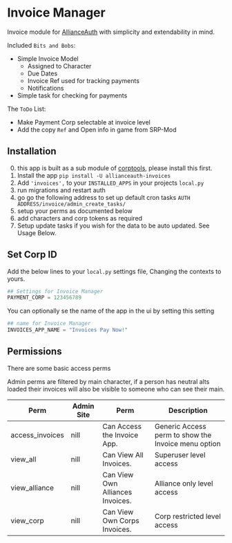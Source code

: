 # Invoice Manager

Invoice module for [AllianceAuth](https://gitlab.com/allianceauth/allianceauth) with simplicity and extendability in mind.

Included `Bits and Bobs`:

- Simple Invoice Model
  - Assigned to Character
  - Due Dates
  - Invoice Ref used for tracking payments
  - Notifications
- Simple task for checking for payments

The `ToDo` List:

- Make Payment Corp selectable at invoice level
- Add the copy `Ref` and Open info in game from SRP-Mod

## Installation

0.  this app is built as a sub module of [corptools](https://github.com/pvyParts/allianceauth-corp-tools), please install this first.
1.  Install the app `pip install -U allianceauth-invoices`
2.  Add `'invoices',` to your `INSTALLED_APPS` in your projects `local.py`
3.  run migrations and restart auth
4.  go go the following address to set up default cron tasks `AUTH ADDRESS/invoice/admin_create_tasks/`
5.  setup your perms as documented below
6.  add characters and corp tokens as required
7.  Setup update tasks if you wish for the data to be auto updated. See Usage Below.

## Set Corp ID

Add the below lines to your `local.py` settings file, Changing the contexts to yours.

```python
## Settings for Invoice Manager
PAYMENT_CORP = 123456789
```

You can optionally se the name of the app in the ui by setting this setting

```python
## name for Invoice Manager
INVOICES_APP_NAME = "Invoices Pay Now!"
```

## Permissions

There are some basic access perms

Admin perms are filtered by main character, if a person has neutral alts loaded their invoices will also be visible to someone who can see their main.

| Perm            | Admin Site | Perm                             | Description                                         |
| --------------- | ---------- | -------------------------------- | --------------------------------------------------- |
| access_invoices | nill       | Can Access the Invoice App.      | Generic Access perm to show the Invoice menu option |
| view_all        | nill       | Can View All Invoices.           | Superuser level access                              |
| view_alliance   | nill       | Can View Own Alliances Invoices. | Alliance only level access                          |
| view_corp       | nill       | Can View Own Corps Invoices.     | Corp restricted level access                        |
